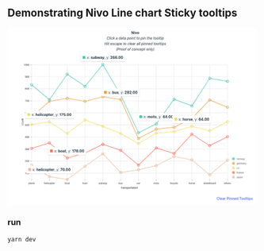 ## Demonstrating Nivo Line chart Sticky tooltips

![/media/nivo_pinned_tooltips.png](/media/nivo_pinned_tooltips.png)

### run

```
yarn dev
```
